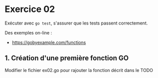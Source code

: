# Exercice 02

Exécuter avec `go test`, s'assurer que les tests passent correctement.
 
Des exemples on-line :
 
* https://gobyexample.com/functions

## 1. Création d'une première fonction GO 

Modifier le fichier ex02.go pour rajouter la fonction décrit dans le TODO
